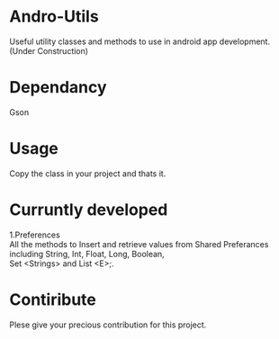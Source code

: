 # Andro-Utils

Useful utility classes and methods to use in android app development.
(Under Construction)

# Dependancy
Gson

# Usage
Copy the class in your project and thats it.

# Curruntly developed 
1.Preferences<BR>
  All the methods to Insert and retrieve values from Shared Preferances including String, Int, Float, Long, Boolean,    
  Set &#60;Strings&#62;  and List &#60;E&#62;;. 

# Contiribute
Plese give your precious contribution for this project.
